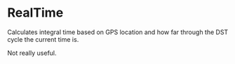 # RealTime
Calculates integral time based on GPS location and how far through the DST cycle the current time is.

Not really useful.
